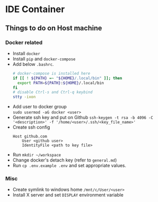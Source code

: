 # IDE Container

## Things to do on Host machine
### Docker related
- Install `docker`
- Install `pip` and `docker-compose`
- Add below `.bashrc`.  
  ```sh
  # docker-compose is installed here
  if [[ ! ${PATH} =~ "${HOME}/.local/bin" ]]; then
    export PATH=${PATH}:${HOME}/.local/bin
  fi
  # disable Ctrl-s and Ctrl-q keybind
  stty -ixon
  ```
- Add user to docker group  
  `sudo usermod -aG docker <user>`
- Generate ssh key and put on Github
  `ssh-keygen -t rsa -b 4096 -C '<description>' -f '/home/<user>/.ssh/<key_file_name>'`
- Create ssh config
  ```sshconfig
  Host github.com
      User <github user>
      IdentityFile <path to key file>
  ```
- Run `mkdir ~/workspace`
- Change docker's detach key (refer to `general.md`)
- Run `cp .env.example .env` and set appropriate values.

### Misc
- Create symlink to windows home `/mnt/c/User/<user>`
- Install X server and set `DISPLAY` environment variable
